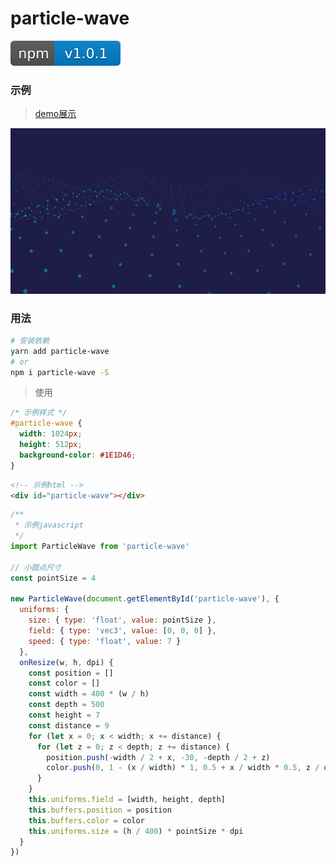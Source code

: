 # particle-wave
[![npm package](screenshot/version.svg)](https://www.npmjs.com/package/particle-wave)
### 示例
> [demo展示](https://jekorx.github.io/particle-wave)

![particle-wave](screenshot/pic1.png)
### 用法
```bash
# 安装依赖
yarn add particle-wave
# or
npm i particle-wave -S
```
> 使用
```css
/* 示例样式 */
#particle-wave {
  width: 1024px;
  height: 512px;
  background-color: #1E1D46;
}
```
```html
<!-- 示例html -->
<div id="particle-wave"></div>
```
```javascript
/**
 * 示例javascript
 */
import ParticleWave from 'particle-wave'

// 小圆点尺寸
const pointSize = 4

new ParticleWave(document.getElementById('particle-wave'), {
  uniforms: {
    size: { type: 'float', value: pointSize },
    field: { type: 'vec3', value: [0, 0, 0] },
    speed: { type: 'float', value: 7 }
  },
  onResize(w, h, dpi) {
    const position = []
    const color = []
    const width = 400 * (w / h)
    const depth = 500
    const height = 7
    const distance = 9
    for (let x = 0; x < width; x += distance) {
      for (let z = 0; z < depth; z += distance) {
        position.push(-width / 2 + x, -30, -depth / 2 + z)
        color.push(0, 1 - (x / width) * 1, 0.5 + x / width * 0.5, z / depth)
      }
    }
    this.uniforms.field = [width, height, depth]
    this.buffers.position = position
    this.buffers.color = color
    this.uniforms.size = (h / 400) * pointSize * dpi
  }
})
```
